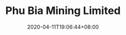 ---
title: "Phu Bia Mining Limited"
date: 2020-04-11T19:06:44+08:00
partner_type: Others
project_specific_cofinancing:
trust_funds_contribution: "$6 million"
partner_logo:
draft: false
---